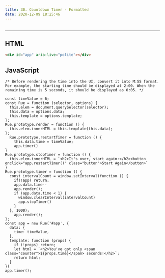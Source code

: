 ```yaml
---
title: 30. Countdown Timer - Formatted
date: 2020-12-09 18:25:46
---
```


<div class="output-container">

  <style type="text/css">
    #app {
      margin-top: 20px;
    }

    .button {
        border-color: white;
        outline: none;
        border: none;
        margin-top: 5px;
        padding: 5px 10px;
        border-radius: 3px;
        font-weight: 600px;
        cursor: pointer;
      }

      .button:focus {
        border: red;
        outline: none;
        box-shadow: 0 0 3px 1px #8e45ff;
      }

      .button:active {
        color: #8e45ff;
      }

      .counter {
        color: #8e45ff;
      }
  </style>
  <div id="app" aria-live="polite"></div>
  <script>
  const timeValue = 120;
  const Rue = function (selector, options) {
    this.elem = document.querySelector(selector);
    this.data = options.data;
    this.template = options.template;
  };
  Rue.prototype.render = function () {
    this.elem.innerHTML = this.template(this.data);
  };
   Rue.prototype.restartTimer = function () {
     this.data.time = timeValue;
     app.timer()
  }
  Rue.prototype.stopTimer = function () {
    this.elem.innerHTML = `<h2>It's over, start again:</h2><button onclick="app.restartTimer()" class="button">Start Again</button>`
  }
  Rue.prototype.timer = function () {
    const intervalCount = window.setInterval(function () {
      if(!app) return;
      app.data.time--
      app.render();
      if (app.data.time < 1) {
        window.clearInterval(intervalCount)
        app.stopTimer()
      }
    }, 1000);
      app.render();
  };
  Rue.prototype.formatTime = function (time) {
    let minutes = Math.floor(time / 60);
    let seconds = time % 60;
    return `${(minutes.toString().padStart(2,'0'))}:${seconds.toString().padStart(2,'0')}`;
  }
  const app = new Rue('#app', {
    data: {
      time: timeValue,
    },
    template: function (props) {
      if (!props) return;
      let html = `<h2>You've got only <span class="counter">${app.formatTime(props.time)}</span> seconds!</h2>`;
      return html;
    }
  })
  app.timer();
  </script>

</div>

<div class="html-container" style="border-top: .5px solid grey; margin-top: 30px;">

## HTML

```HTML
<div id="app" aria-live="polite"></div>
```

</div>
<div class="js-container">

## JavaScript

```JS
/* Before rendering the time into the UI, convert it into M:SS format. For example, the starting time should be displayed at 2:00. When the remaining time is 5 seconds, it should be displayed as 0:05. */

const timeValue = 6;
const Rue = function (selector, options) {
  this.elem = document.querySelector(selector);
  this.data = options.data;
  this.template = options.template;
};
Rue.prototype.render = function () {
  this.elem.innerHTML = this.template(this.data);
};
  Rue.prototype.restartTimer = function () {
    this.data.time = timeValue;
    app.timer()
}
Rue.prototype.stopTimer = function () {
  this.elem.innerHTML = `<h2>It's over, start again:</h2><button onclick="app.restartTimer()" class="button">Start Again</button>`
}
Rue.prototype.timer = function () {
  const intervalCount = window.setInterval(function () {
    if(!app) return;
    app.data.time--
    app.render();
    if (app.data.time < 1) {
      window.clearInterval(intervalCount)
      app.stopTimer()
    }
  }, 1000);
    app.render();
};
const app = new Rue('#app', {
  data: {
    time: timeValue,
  },
  template: function (props) {
    if (!props) return;
    let html = `<h2>You've got only <span class="counter">${props.time}</span> seconds!</h2>`;
    return html;
  }
})
app.timer();
```

</div>
